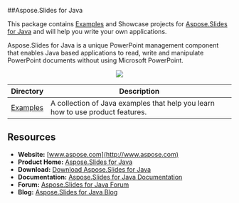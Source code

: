 ##Aspose.Slides for Java

This package contains [Examples](https://github.com/asposeslides/Aspose_Slides_Java/tree/master/Examples) and Showcase projects for [Aspose.Slides for Java](http://www.aspose.com/categories/java-components/aspose.Slides-for-java/default.aspx) and will help you write your own applications.

Aspose.Slides for Java is a unique PowerPoint management component that enables Java based applications to read, write and manipulate PowerPoint documents without using Microsoft PowerPoint.
<p align="center">

  <a title="Download complete Aspose.Slides for Java source code" href="https://github.com/asposeslides/Aspose_Slides_Java/archive/master.zip">
	<img src="https://raw.github.com/AsposeExamples/java-examples-dashboard/master/images/downloadZip-Button-Large.png" />
  </a>
</p>

Directory | Description
--------- | -----------
[Examples](https://github.com/asposeslides/Aspose_Slides_Java/tree/master/Examples)  | A collection of Java examples that help you learn how to use product features.

## Resources

+ **Website:** [www.aspose.com](http://www.aspose.com)
+ **Product Home:** [Aspose.Slides for Java](http://www.aspose.com/java/powerpoint-component.aspx)
+ **Download:** [Download Aspose.Slides for Java](http://www.aspose.com/community/files/72/java-components/aspose.slides-for-java/default.aspx)
+ **Documentation:** [Aspose.Slides for Java Documentation](http://www.aspose.com/docs/display/slidesjava/Home)
+ **Forum:** [Aspose.Slides for Java Forum](http://www.aspose.com/community/forums/aspose.slides-product-family/75/showforum.aspx)
+ **Blog:** [Aspose.Slides for Java Blog](http://www.aspose.com/blogs/aspose-products/aspose-slides-product-family.html)
